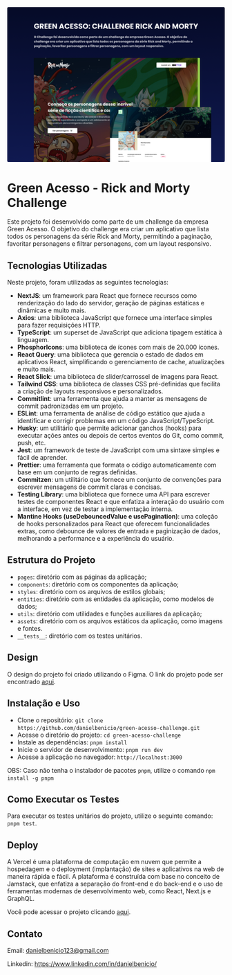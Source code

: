 <img src="./.github/banner.png" alt="Banner" />

# Green Acesso - Rick and Morty Challenge

Este projeto foi desenvolvido como parte de um challenge da empresa Green Acesso. O objetivo do challenge era criar um aplicativo que lista todos os personagens da série Rick and Morty, permitindo a paginação, favoritar personagens e filtrar personagens, com um layout responsivo.

## Tecnologias Utilizadas

Neste projeto, foram utilizadas as seguintes tecnologias:

- **NextJS**: um framework para React que fornece recursos como renderização do lado do servidor, geração de páginas estáticas e dinâmicas e muito mais.
- **Axios**: uma biblioteca JavaScript que fornece uma interface simples para fazer requisições HTTP.
- **TypeScript**: um superset de JavaScript que adiciona tipagem estática à linguagem.
- **PhosphorIcons**: uma biblioteca de ícones com mais de 20.000 ícones.
- **React Query**: uma biblioteca que gerencia o estado de dados em aplicativos React, simplificando o gerenciamento de cache, atualizações e muito mais.
- **React Slick**: uma biblioteca de slider/carrossel de imagens para React.
- **Tailwind CSS**: uma biblioteca de classes CSS pré-definidas que facilita a criação de layouts responsivos e personalizados.
- **Commitlint**: uma ferramenta que ajuda a manter as mensagens de commit padronizadas em um projeto.
- **ESLint**: uma ferramenta de análise de código estático que ajuda a identificar e corrigir problemas em um código JavaScript/TypeScript.
- **Husky**: um utilitário que permite adicionar ganchos (hooks) para executar ações antes ou depois de certos eventos do Git, como commit, push, etc.
- **Jest**: um framework de teste de JavaScript com uma sintaxe simples e fácil de aprender.
- **Prettier**: uma ferramenta que formata o código automaticamente com base em um conjunto de regras definidas.
- **Commitzen**: um utilitário que fornece um conjunto de convenções para escrever mensagens de commit claras e concisas.
- **Testing Library**: uma biblioteca que fornece uma API para escrever testes de componentes React e que enfatiza a interação do usuário com a interface, em vez de testar a implementação interna.
- **Mantine Hooks (useDebouncedValue e usePagination)**: uma coleção de hooks personalizados para React que oferecem funcionalidades extras, como debounce de valores de entrada e paginização de dados, melhorando a performance e a experiência do usuário.

## Estrutura do Projeto

- `pages`: diretório com as páginas da aplicação;
- `components`: diretório com os componentes da aplicação;
- `styles`: diretório com os arquivos de estilos globais;
- `entities`: diretório com as entidades da aplicação, como modelos de dados;
- `utils`: diretório com utilidades e funções auxiliares da aplicação;
- `assets`: diretório com os arquivos estáticos da aplicação, como imagens e fontes.
- `__tests__`: diretório com os testes unitários.

## Design

O design do projeto foi criado utilizando o Figma. O link do projeto pode ser encontrado [aqui](https://www.figma.com/file/FVP6b3xMEaHplgGRX7kBIr/Green-Access---R%26M?node-id=0%3A1&t=gsBBzBaNmDje9jRm-1).

## Instalação e Uso

- Clone o repositório: `git clone https://github.com/danielbenicio/green-acesso-challenge.git`
- Acesse o diretório do projeto: `cd green-acesso-challenge`
- Instale as dependências: `pnpm install`
- Inicie o servidor de desenvolvimento: `pnpm run dev`
- Acesse a aplicação no navegador: `http://localhost:3000`

OBS: Caso não tenha o instalador de pacotes `pnpm`, utilize o comando `npm install -g pnpm`


## Como Executar os Testes

Para executar os testes unitários do projeto, utilize o seguinte comando: `pnpm test`.

## Deploy

A Vercel é uma plataforma de computação em nuvem que permite a hospedagem e o deployment (implantação) de sites e aplicativos na web de maneira rápida e fácil. A plataforma é construída com base no conceito de Jamstack, que enfatiza a separação do front-end e do back-end e o uso de ferramentas modernas de desenvolvimento web, como React, Next.js e GraphQL.

Você pode acessar o projeto clicando [aqui](https://green-acesso-challenge-self.vercel.app/#cards).


## Contato

Email: danielbenicio123@gmail.com

Linkedin: https://www.linkedin.com/in/danielbenicio/



